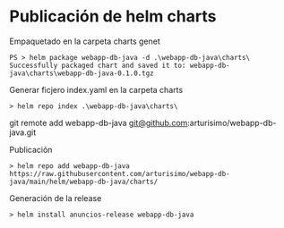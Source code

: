 # Publicación de helm charts

Empaquetado en la carpeta charts genet

	PS > helm package webapp-db-java -d .\webapp-db-java\charts\   
	Successfully packaged chart and saved it to: webapp-db-java\charts\webapp-db-java-0.1.0.tgz


Generar ficjero index.yaml en la carpeta charts

	> helm repo index .\webapp-db-java\charts\ 




git remote add webapp-db-java git@github.com:arturisimo/webapp-db-java.git


Publicación 

	> helm repo add webapp-db-java https://raw.githubusercontent.com/arturisimo/webapp-db-java/main/helm/webapp-db-java/charts/	


Generación de la release

	> helm install anuncios-release webapp-db-java